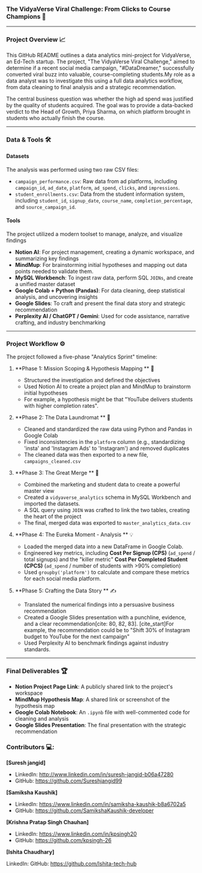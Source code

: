 ### The VidyaVerse Viral Challenge: From Clicks to Course Champions 🚀

---

### Project Overview 📈

This GitHub README outlines a data analytics mini-project for VidyaVerse, an Ed-Tech startup. The project, "The VidyaVerse Viral Challenge," aimed to determine if a recent social media campaign, "#DataDreamer," successfully converted viral buzz into valuable, course-completing students.My role as a data analyst was to investigate this using a full data analytics workflow, from data cleaning to final analysis and a strategic recommendation.

The central business question was whether the high ad spend was justified by the quality of students acquired. The goal was to provide a data-backed verdict to the Head of Growth, Priya Sharma, on which platform brought in students who actually finish the course.

---

### Data & Tools 🛠️

#### Datasets
The analysis was performed using two raw CSV files:
* `campaign_performance.csv`: Raw data from ad platforms, including `campaign_id`, `ad_date`, `platform`, `ad_spend`, `clicks`, and `impressions`.
* `student_enrollments.csv`: Data from the student information system, including `student_id`, `signup_date`, `course_name`, `completion_percentage`, and `source_campaign_id`.

#### Tools
The project utilized a modern toolset to manage, analyze, and visualize findings
* **Notion AI**: For project management, creating a dynamic workspace, and summarizing key findings
* **MindMup**: For brainstorming initial hypotheses and mapping out data points needed to validate them.
* **MySQL Workbench**: To ingest raw data, perform SQL `JOINs`, and create a unified master dataset
* **Google Colab + Python (Pandas)**: For data cleaning, deep statistical analysis, and uncovering insights
* **Google Slides**: To craft and present the final data story and strategic recommendation
* **Perplexity AI / ChatGPT / Gemini**: Used for code assistance, narrative crafting, and industry benchmarking

---

### Project Workflow ⚙️

The project followed a five-phase "Analytics Sprint" timeline:

1.  **Phase 1: Mission Scoping & Hypothesis Mapping ** 🧭
    * Structured the investigation and defined the objectives
    * Used Notion AI to create a project plan and MindMup to brainstorm initial hypotheses
    * For example, a hypothesis might be that "YouTube delivers students with higher completion rates".

2.  **Phase 2: The Data Laundromat ** 🧼
    * Cleaned and standardized the raw data using Python and Pandas in Google Colab
    * Fixed inconsistencies in the `platform` column (e.g., standardizing 'insta' and 'Instagram Ads' to 'Instagram') and removed duplicates
    * The cleaned data was then exported to a new file, `campaigns_cleaned.csv`
      
3.  **Phase 3: The Great Merge ** 🤝
    * Combined the marketing and student data to create a powerful master view
    * Created a `vidyaverse_analytics` schema in MySQL Workbench and imported the datasets.
    * A SQL query using `JOIN` was crafted to link the two tables, creating the heart of the project
    * The final, merged data was exported to `master_analytics_data.csv`
      
4.  **Phase 4: The Eureka Moment - Analysis ** 💡
    * Loaded the merged data into a new DataFrame in Google Colab.
    * Engineered key metrics, including **Cost Per Signup (CPS)** (`ad_spend` / total signups) and the "killer metric" **Cost Per Completed Student (CPCS)** (`ad_spend` / number of students with >90% completion)
    * Used `groupby('platform')` to calculate and compare these metrics for each social media platform.
  
5.  **Phase 5: Crafting the Data Story ** ✍️
    * Translated the numerical findings into a persuasive business recommendation
    * Created a Google Slides presentation with a punchline, evidence, and a clear recommendation[cite: 80, 82, 83]. [cite_start]For example, the recommendation could be to "Shift 30% of Instagram budget to YouTube for the next campaign"
    * Used Perplexity AI to benchmark findings against industry standards.

---

### Final Deliverables 🏆

* **Notion Project Page Link**: A publicly shared link to the project's workspace
* **MindMup Hypothesis Map**: A shared link or screenshot of the hypothesis map
* **Google Colab Notebook**: An `.ipynb` file with well-commented code for cleaning and analysis
* **Google Slides Presentation**: The final presentation with the strategic recommendation

### Contributors 💻:
**[Suresh jangid]**

* LinkedIn: http://www.linkedin.com/in/suresh-jangid-b06a47280
* GitHub: https://github.com/Sureshjangid99
  

**[Samiksha Kaushik]**

* LinkedIn: https://www.linkedin.com/in/samiksha-kaushik-b8a6702a5
* GitHub: https://github.com/SamikshaKaushik-developer


**[Krishna Pratap Singh Chauhan]**

* LinkedIn: https://www.linkedin.com/in/kpsingh20
* GitHub: https://github.com/kpsingh-26


**[Ishita Chaudhary]**

LinkedIn:
GitHub: https://github.com/Ishita-tech-hub
